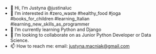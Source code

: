 - 👋 Hi, I’m Justyna @justinaluc
- 👀 I’m interested in #zero_waste #healthy_food #joga #books_for_children #learning_Italian #learning_new_skills_as_programmer
- 🌱 I’m currently learning Python and Django
- 💞️ I’m looking to collaborate on as Junior Python Developer or Data Science.
- 📫 How to reach me: email: justyna.macniak@gmail.com
